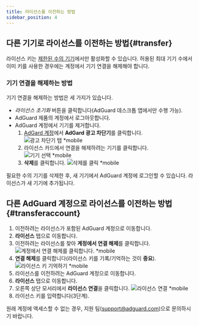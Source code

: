 ```yaml
---
title: 라이선스를 이전하는 방법
sidebar_position: 4
---
```


## 다른 기기로 라이선스를 이전하는 방법{#transfer}

라이선스 키는 [제한된 수의 기기](../what-is#devices)에서만 활성화할 수 있습니다. 허용된 최대 기기 수에서 이미 키를 사용한 경우에는 계정에서 기기 연결을 해제해야 합니다.

### 기기 연결을 해제하는 방법

기기 연결을 해제하는 방법은 세 가지가 있습니다.

  * *라이선스 초기화* 버튼을 클릭합니다(AdGuard 데스크톱 앱에서만 수행 가능).
  * AdGuard 제품의 계정에서 로그아웃합니다.
  * AdGuard 계정에서 기기를 제거합니다.
     1. [AdGard 계정](https://my.adguard.com/)에서 **AdGard 광고 차단기**를 클릭합니다. ![광고 차단기 탭 *mobile](https://cdn.adtidy.org/content/kb/ad_blocker/general/newaccount-unbind-device-0.png)
     2. 라이선스 카드에서 연결을 해제하려는 기기를 클릭합니다.![기기 선택 *mobile](https://cdn.adtidy.org/content/kb/ad_blocker/general/newaccount-unbind-device-1.png)
     3. **삭제**를 클릭합니다. ![삭제를 클릭 *mobile](https://cdn.adtidy.org/content/kb/ad_blocker/general/newaccount-unbind-device-2.png)

필요한 수의 기기를 삭제한 후, 새 기기에서 AdGuard 계정에 로그인할 수 있습니다. 라이선스가 새 기기에 추가됩니다.

## 다른 AdGuard 계정으로 라이선스를 이전하는 방법{#transferaccount}

 1. 이전하려는 라이선스가 포함된 AdGuard 계정으로 이동합니다.
 2. **라이선스** 탭으로 이동합니다.
 3. 이전하려는 라이선스를 찾아 **계정에서 연결 해제**를 클릭합니다. ![계정에서 연결 해제를 클릭합니다. *mobile](https://cdn.adtidy.org/content/kb/ad_blocker/general/newaccount-transfer-to-account.png)
 4. **연결 해제**를 클릭합니다(라이선스 키를 기록/기억하는 것이 **중요**). ![라이선스 키 기억하기 *mobile](https://cdn.adtidy.org/content/kb/ad_blocker/general/newaccount-transfer-to-account-1.png)
 4. 라이선스를 이전하려는 AdGuard 계정으로 이동합니다.
 5. **라이선스** 탭으로 이동합니다.
 6. 오른쪽 상단 모서리에서 **라이선스 연결**을 클릭합니다. ![라이선스 연결 *mobile](https://cdn.adtidy.org/content/kb/ad_blocker/general/newaccount-transfer-to-account-2.png)
 7. 라이선스 키를 입력합니다(3단계).

원래 계정에 액세스할 수 없는 경우, 지원 팀(support@adguard.com)으로 문의하시기 바랍니다.
